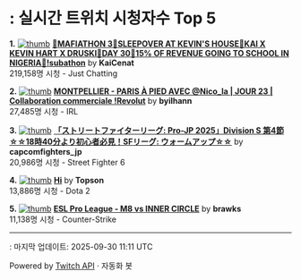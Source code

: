 # : 실시간 트위치 시청자수 Top 5

**1.** [![thumb](https://static-cdn.jtvnw.net/previews-ttv/live_user_kaicenat-320x180.jpg)](https://twitch.tv/KaiCenat)
**[🎉MAFIATHON 3🎉SLEEPOVER AT KEVIN'S HOUSE🎉KAI X KEVIN HART X DRUSKI🎉DAY 30🎉15% OF REVENUE GOING TO SCHOOL IN NIGERIA🎉!subathon](https://twitch.tv/KaiCenat)** by **KaiCenat**<br>219,158명 시청  - Just Chatting

**2.** [![thumb](https://static-cdn.jtvnw.net/previews-ttv/live_user_byilhann-320x180.jpg)](https://twitch.tv/byilhann)
**[MONTPELLIER - PARIS À PIED AVEC @Nico_la | JOUR 23 | Collaboration commerciale !Revolut](https://twitch.tv/byilhann)** by **byilhann**<br>27,485명 시청  - IRL

**3.** [![thumb](https://static-cdn.jtvnw.net/previews-ttv/live_user_capcomfighters_jp-320x180.jpg)](https://twitch.tv/capcomfighters_jp)
**[「ストリートファイターリーグ: Pro-JP 2025」Division S 第4節 ☆☆18時40分より初心者必見！SFリーグ: ウォームアップ☆☆](https://twitch.tv/capcomfighters_jp)** by **capcomfighters_jp**<br>20,986명 시청  - Street Fighter 6

**4.** [![thumb](https://static-cdn.jtvnw.net/previews-ttv/live_user_topson-320x180.jpg)](https://twitch.tv/Topson)
**[Hi](https://twitch.tv/Topson)** by **Topson**<br>13,886명 시청  - Dota 2

**5.** [![thumb](https://static-cdn.jtvnw.net/previews-ttv/live_user_brawks-320x180.jpg)](https://twitch.tv/brawks)
**[ESL Pro League - M8 vs INNER CIRCLE](https://twitch.tv/brawks)** by **brawks**<br>11,138명 시청  - Counter-Strike


---
: 마지막 업데이트: 2025-09-30 11:11 UTC

Powered by [Twitch API](https://dev.twitch.tv/docs/api/reference) · 자동화 봇